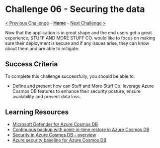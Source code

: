 # Challenge 06 - Securing the data

[< Previous Challenge](./Challenge-05.md) - **[Home](../README.md)** - [Next Challenge >](./Challenge-07.md)

Now that the application is in great shape and the end users get a great experience, STUFF AND MORE STUFF CO. would like to focus on making sure their deployment is secure and if any issues arise, they can know about them and are able to mitigate.

## Success Criteria

To complete this challenge successfully, you should be able to:
- Define and present how can Stuff and More Stuff Co. leverage Azure Cosmos DB features to enhance their security posture, ensure availability and prevent data loss.

## Learning Resources

- [Microsoft Defender for Azure Cosmos DB](https://docs.microsoft.com/en-us/azure/cosmos-db/sql/defender-for-cosmos-db)
- [Continuous backup with point-in-time restore in Azure Cosmos DB](https://docs.microsoft.com/en-us/azure/cosmos-db/continuous-backup-restore-introduction)
- [Security in Azure Cosmos DB - overview](https://docs.microsoft.com/en-us/azure/cosmos-db/database-security?tabs=sql-api)
- [Azure security baseline for Azure Cosmos DB](https://docs.microsoft.com/en-us/security/benchmark/azure/baselines/cosmos-db-security-baseline)